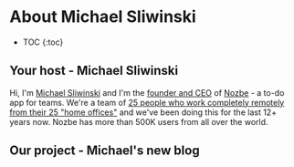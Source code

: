 # About Michael Sliwinski

* TOC
{:toc}

## Your host - Michael Sliwinski

Hi, I'm [Michael Sliwinski](https://sliwinski.com/) and I'm the [founder and CEO](https://nozbe.com/michael) of [Nozbe](https://nozbe.com/) - a to-do app for teams. We're a team of [25 people who work completely remotely from their 25 "home offices"](https://nozbe.com/about) and we've been doing this for the last 12+ years now. Nozbe has more than 500K users from all over the world.

## Our project - Michael's new blog


